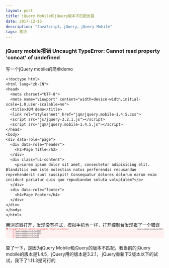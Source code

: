 ```yaml
---
layout: post
title: jQuery Mobile和jQuery版本不匹配出错
date: 2017-12-15
description: "JavaScript，jQuery，jQuery Mobile"
tags: 笔记   
---
```


### jQuery mobile报错 Uncaught TypeError: Cannot read property 'concat' of undefined

写一个jQuery mobile的简单demo
```
<!doctype html>
<html lang="zh-CN">
<head>
  <meta charset="UTF-8">
  <meta name="viewport" content="width=device-width,initial-scale=1.0,user-scalable=no">
  <title>JQM demo</title>
  <link rel="stylesheet" href="jqm/jquery.mobile-1.4.5.css">
  <script src="js/jquery-3.2.1.js"></script>
  <script src="jqm/jquery.mobile-1.4.5.js"></script>
</head>
<body>
<div data-role="page">
  <div data-role="header">
    <h2>Page Title</h2>
  </div>
  <div class="ui-content">
    <p>Lorem ipsum dolor sit amet, consectetur adipisicing elit. Blanditiis eum iste molestias natus perferendis recusandae reprehenderit sunt suscipit! Consequatur dolores dolorum earum enim incidunt pariatur quis quo repudiandae soluta voluptatem?</p>
  </div>
  <div data-role="footer">
    <h4>Page Footer</h4>
  </div>
</div>
</body>
</html>
```

用浏览器打开，发现没有样式，模拟手机也一样，打开控制台发现报了一个错误
![](/images/posts/errimg/jqmerr1.png)

查了一下，是因为jQuery Mobile和jQuery的版本不匹配，我当前的jQuery mobile的版本是1.4.5，jQuery用的版本是3.2.1， jQuery重新下2版本以下的试试，我下了1.11.3是可行的